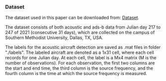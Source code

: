 ### Dataset
The dataset used in this paper can be downloaded from: [Dataset](https://smu.box.com/s/ka1oo3mrz1oamgie0fcdyvz7xm3puwif). 

The dataset consists of both acoustic and ads-b data from Julian day 217 to 247 of 2021 (consecutive 31 days), which are collected on the campus of Southern Methodist University, Dallas, TX, USA. 

The labels for the acoustic aircraft detection are saved as .mat files in folder "./labels". The labeled aircraft are denoted as a 1x31 cell, where each cell records for one Julian day. At each cell, the label is a Mx4 matrix (M is the number of observations). For each observation, the first two columns are the start and end time, the third column is the source frequency, and the fourth column is the time at which the source frequency is measured. 
